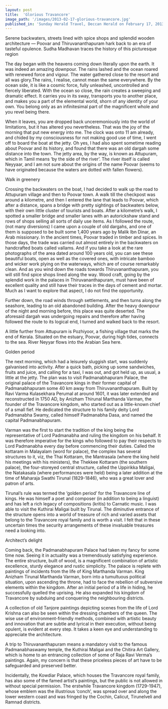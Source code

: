 ```yaml
---
layout: post
title:  'Glorious Travancore'
image_path: '/images/2013-02-17-glorious-travancore.jpg'
published_in: 'Sunday Herald Travel, Deccan Herald on February 17, 2013'
---
```


Serene backwaters, streets lined with spice shops and splendid wooden architecture — Poovar and Thiruvananthapuram hark back to an era of tasteful opulence. Sudha Madhavan traces the history of this picturesque region

The day began with the heavens coming down literally upon the earth. It was indeed an amazing downpour. The rains lashed and the ocean roared with renewed force and vigour. <!--more--> The water gathered close to the resort and all was glory.The rains, I realise, cannot mean the same everywhere. By the ocean side, it is like a cosmic force, fully unleashed, uncontrolled and fiercely liberated. With the ocean so close, the rain creates a sweeping and dramatic effect. It carries you in its sway, transports you to another place, and makes you a part of the elemental world, shorn of any identity of your own. You belong only as an infinitesimal part of the magnificent whole and you revel being there.

When it leaves, you are dropped back unceremoniously into the world of limitations, but it has altered you nevertheless. That was the joy of the morning that put new energy into me. The clock was onto 11 am already, and chided by my consciousness for not making good use of time, I went off to board the boat at the jetty. Oh yes, I had also spent sometime reading about Poovar and its history, and found that there was an old dargah some distance into the town. The jetty area, by the way, is known as Attupuram, which in Tamil means ‘by the side of the river’. The river itself is called Neyyaar, and I am not sure about the origins of the name Poovar (seems to have originated because the waters are dotted with fallen flowers).

Walk in greenery

Crossing the backwaters on the boat, I had decided to walk up the road to Attupuram village and then to Poovar town. A walk till the checkpost was around a kilometre, and then I entered the lane that leads to Poovar, which after a distance, spans a bridge with pretty sightings of backwaters below, with their own little cluster of tourists and boats. After a kilometre’s walk, I spotted a smaller bridge and smaller lanes with an autorickshaw stand and rows of shops selling all sorts of daily use items. As I followed the route, (not many diversions) I came upon a couple of old dargahs, and one of them is supposed to be built some 1,400 years ago by Malik Ibn Dinar, an Arab missionary.
In the ancient times, Poovar traded in timber and spices. In those days, the trade was carried out almost entirely in the backwaters on handcrafted boats called vallams. And if you take a look at the rare photographs of the area dated around 100 years old, you can see these beautiful boats, open as well as the covered ones, with intricate bamboo and wicker work plying on the waterways, which are of course remarkably clean. And as you wind down the roads towards Thiruvananthapuram, you will still find spice shops lined along the way. Wood craft, going by the splendid work in the palaces in Thiruvananthapuram, must have been of excellent quality and still have their traces in the days of cement and mortar. Much as I want to explore that aspect, I do not find the opportunity.

Further down, the road winds through settlements, and then turns along the seashore, leading to an old abandoned building. After the heavy downpour of the night and morning before, this place was quite deserted. The aforesaid dargah was undergoing repairs and therefore after having followed the route to its logical end, I turned and walked back to the resort.

A little further from Attupuram is Pozhiyoor, a fishing village that marks the end of Kerala. Situated on the estuary, Poovar, during high tides, connects to the sea. River Neyyar flows into the Arabian Sea here.

Golden period

The next morning, which had a leisurely sluggish start, was suddenly galvanised into activity. After a quick bath, picking up some sandwiches, fruits and juice, and calling for a taxi, I was out, and got held up, as usual, a little at the jetty. The plan was to visit Padmanabhapuram Palace, the original palace of the Travancore kings in their former capital of Padmanabhapuram some 40 km away from Thiruvananthapuram. Built by Ravi Varma Kulasekhara Perumal at around 1601, it was later extended and reconstructed in 1750 AD, by Anizham Thirunal Marthanda Varman, the founder of the Travancore kingdom, who started out as a little-known chief of a small fief. He dedicated the structure to his family deity Lord Padmanabha Swamy, called himself Padmanabha Dasa, and named the capital Padmanabhapuram.

Varman was the first to start the tradition of the king being the representative of Lord Padmanabha and ruling the kingdom on his behalf. It was therefore imperative for the kings who followed to pay their respects to Lord Padmanabha every day before commencing their duties. Called the kottaram in Malayalam (word for palace), the complex has several structures to it, viz, the Thai Kottaram, the Mantrasala (where the king held his meetings with his ministers), the Thekkee Kottaram (the southern palace), the four-storeyed central structure, called the Uppirikka Maligai, the Natakasala (where performances were held) being a later addition at the time of Maharaja Swathi Tirunal (1829-1846), who was a great lover and patron of arts.

Tirunal’s rule was termed the ‘golden period’ for the Travancore line of kings. He was himself a poet and composer (in addition to being a linguist) and has left a rich legacy of compositions (kritis) to Carnatic music. I was able to visit the Kuthirai Maligai built by Tirunal. The diminutive entrance of the structure opens into a world of treasure of rich and varied assets that belong to the Travancore royal family and is worth a visit. I felt that in these uncertain times the security arrangements of these invaluable treasures need a looking into.

Architect’s delight

Coming back, the Padmanabhapuram Palace had taken my fancy for some time now. Seeing it in actuality was a tremendously satisfying experience. The entire structure, built of wood, is a magnificent combination of artistic excellence, sturdy elegance and rustic simplicity. The palace is replete with paintings of incidents from the life of King Marthanda Varman. King Anizham Tirunal Marthanda Varman, born into a tumultuous political situation, upon ascending the throne, had to face the rebellion of subversive elements within the kingdom. After an initial period of a life in hiding, he successfully quelled the uprising. He also expanded his kingdom of Travancore by subduing and conquering the neighbouring districts.

A collection of old Tanjore paintings depicting scenes from the life of Lord Krishna can also be seen within the dressing chambers of the queen. The wise use of environment-friendly methods, combined with artistic beauty and innovation that are  subtle and lyrical in their execution,  without being opulent, is evident at every step. It takes a keen eye and understanding to appreciate the architecture.

A trip to Thiruvananthapuram means a mandatory visit to the famous Padmanabhaswamy temple, the Kuthirai Maligai and the Chitira Art Gallery, which is home to an entrancing collection of some of  Raja Ravi Verma’s paintings. Again, my concern is that these priceless pieces of art have to be safeguarded and preserved better.

Incidentally, the Kowdiar Palace, which houses the Travancore royal family, has also some of the famed artist’s paintings, but the public is not allowed in without special permission.
The erstwhile Travancore kingdom (1729-1947), whose emblem was the illustrious ‘conch’, was spread over and along the lower western coast and was fringed by the Cochin, Calicut, Tirunelveli and Ramnad districts.
